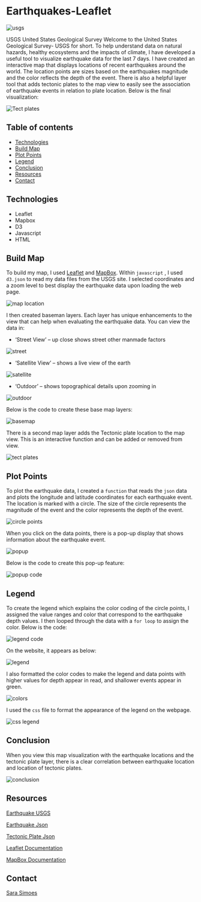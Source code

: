 # Earthquakes-Leaflet

![usgs](Images/1-Logo.png)

USGS United States Geological Survey
Welcome to the United States Geological Survey- USGS for short. To help understand data on natural hazards, healthy ecosystems and the impacts of climate, I have developed a useful tool to visualize earthquake data for the last 7 days. I have created an interactive map that displays locations of recent earthquakes around the world. The location points are sizes based on the earthquakes magnitude and the color reflects the depth of the event. There is also a helpful layer tool that adds tectonic plates to the map view to easily see the association of earthquake events in relation to plate location. Below is the final visualization: 

![Tect plates](Images/tech_plates.PNG)

## Table of contents
* [Technologies](#technologies)
* [Build Map](#build-map)
* [Plot Points](#plot-points)
* [Legend](#legend)
* [Conclusion](#conclusion) 
* [Resources](#resources)
* [Contact](#contact)

## Technologies
* Leaflet 
* Mapbox
* D3
* Javascript
* HTML

## Build Map

To build my map, I used [Leaflet](https://leafletjs.com/) and [MapBox](https://docs.mapbox.com/). Within `javascript` , I used `d3.json` to read my data files from the USGS site. I selected coordinates and a zoom level to best display the earthquake data upon loading the web page. 

![map location](Images/myMap.PNG)

I then created baseman layers. Each layer has unique enhancements to the view that can help when evaluating the earthquake data. You can view the data in:

* ‘Street View’ – up close shows street other manmade factors

![street](Images/street.PNG)

* ‘Satellite View’ – shows a live view of the earth

![satellite](Images/satellite.PNG)

* ‘Outdoor’ – shows topographical details upon zooming in

![outdoor](Images/outdoor.PNG)

Below is the code to create these base map layers:

![basemap](Images/basemaps.PNG)

There is a second map layer adds the Tectonic plate location to the map view. This is an interactive function and can be added or removed from view. 

![tect plates](Images/tech_plates.PNG)

## Plot Points 

To plot the earthquake data, I created a `function` that reads the `json` data and plots the longitude and latitude coordinates for each earthquake event. The location is marked with a circle. The size of the circle represents the magnitude of the event and the color represents the depth of the event.

![circle points](Images/circle_points.PNG)

When you click on the data points, there is a pop-up display that shows information about the earthquake event. 

![popup](Images/popup.PNG)

Below is the code to create this pop-up feature:

![popup code](Images/popup_code.PNG)

## Legend

To create the legend which explains the color coding of the circle points, I assigned the value ranges and color that correspond to the earthquake depth values. I then looped through the data with a `for loop` to assign the color. Below is the code: 

![legend code](Images/legend_code.PNG)

On the website, it appears as below: 

![legend](Images/legend.PNG)

I also formatted the color codes to make the legend and data points with higher values for depth appear in read, and shallower events appear in green.

![colors](Images/legend_color.PNG)

I used the `css` file to format the appearance of the legend on the webpage. 

![css legend](Images/css_legend.PNG)

## Conclusion

When you view this map visualization with the earthquake locations and the tectonic plate layer, there is a clear correlation between earthquake location and location of tectonic plates. 

![conclusion](Images/plate_conclusionPNG.PNG) 

## Resources

[Earthquake USGS](https://earthquake.usgs.gov/earthquakes/feed/v1.0/geojson.php)

[Earthquake Json](https://earthquake.usgs.gov/earthquakes/feed/v1.0/summary/all_day.geojson)

[Tectonic Plate Json](https://raw.githubusercontent.com/fraxen/tectonicplates/master/GeoJSON/PB2002_boundaries.json)

[Leaflet Documentation ](https://leafletjs.com/)

[MapBox Documentation ](https://docs.mapbox.com/)

## Contact

[Sara Simoes](https://github.com/Ssimoes48)

